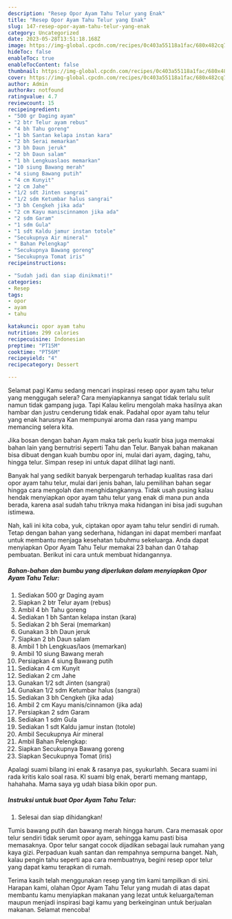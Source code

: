 ```yaml
---
description: "Resep Opor Ayam Tahu Telur yang Enak"
title: "Resep Opor Ayam Tahu Telur yang Enak"
slug: 147-resep-opor-ayam-tahu-telur-yang-enak
category: Uncategorized
date: 2023-05-28T13:51:18.168Z
image: https://img-global.cpcdn.com/recipes/0c403a55118a1fac/680x482cq70/opor-ayam-tahu-telur-foto-resep-utama.jpg
hideToc: false
enableToc: true
enableTocContent: false
thumbnail: https://img-global.cpcdn.com/recipes/0c403a55118a1fac/680x482cq70/opor-ayam-tahu-telur-foto-resep-utama.jpg
cover: https://img-global.cpcdn.com/recipes/0c403a55118a1fac/680x482cq70/opor-ayam-tahu-telur-foto-resep-utama.jpg
author: Admin
authorAv: notfound
ratingvalue: 4.7
reviewcount: 15
recipeingredient:
- "500 gr Daging ayam"
- "2 btr Telur ayam rebus"
- "4 bh Tahu goreng"
- "1 bh Santan kelapa instan kara"
- "2 bh Serai memarkan"
- "3 bh Daun jeruk"
- "2 bh Daun salam"
- "1 bh Lengkuaslaos memarkan"
- "10 siung Bawang merah"
- "4 siung Bawang putih"
- "4 cm Kunyit"
- "2 cm Jahe"
- "1/2 sdt Jinten sangrai"
- "1/2 sdm Ketumbar halus sangrai"
- "3 bh Cengkeh jika ada"
- "2 cm Kayu maniscinnamon jika ada"
- "2 sdm Garam"
- "1 sdm Gula"
- "1 sdt Kaldu jamur instan totole"
- "Secukupnya Air mineral"
- " Bahan Pelengkap"
- "Secukupnya Bawang goreng"
- "Secukupnya Tomat iris"
recipeinstructions:

- "Sudah jadi dan siap dinikmati!"
categories:
- Resep
tags:
- opor
- ayam
- tahu

katakunci: opor ayam tahu 
nutrition: 299 calories
recipecuisine: Indonesian
preptime: "PT15M"
cooktime: "PT56M"
recipeyield: "4"
recipecategory: Dessert

---
```



Selamat pagi Kamu sedang mencari inspirasi resep opor ayam tahu telur yang menggugah selera? Cara menyiapkannya sangat tidak terlalu sulit namun tidak gampang juga. Tapi Kalau keliru mengolah maka hasilnya akan hambar dan justru cenderung tidak enak. Padahal opor ayam tahu telur yang enak harusnya Kan mempunyai aroma dan rasa yang mampu memancing selera kita.


Jika bosan dengan bahan Ayam maka tak perlu kuatir bisa juga memakai bahan lain yang bernutrisi seperti Tahu dan Telur. Banyak bahan makanan bisa dibuat dengan kuah bumbu opor ini, mulai dari ayam, daging, tahu, hingga telur. Simpan resep ini untuk dapat dilihat lagi nanti.

Banyak hal yang sedikit banyak berpengaruh terhadap kualitas rasa dari opor ayam tahu telur, mulai dari jenis bahan, lalu pemilihan bahan segar hingga cara mengolah dan menghidangkannya. Tidak usah pusing kalau hendak menyiapkan opor ayam tahu telur yang enak di mana pun anda berada, karena asal sudah tahu triknya maka hidangan ini bisa jadi suguhan istimewa.


Nah, kali ini kita coba, yuk, ciptakan opor ayam tahu telur sendiri di rumah. Tetap dengan bahan yang sederhana, hidangan ini dapat memberi manfaat untuk membantu menjaga kesehatan tubuhmu sekeluarga. Anda dapat menyiapkan Opor Ayam Tahu Telur memakai 23 bahan dan 0 tahap pembuatan. Berikut ini cara untuk membuat hidangannya.

<!--inarticleads1-->

##### Bahan-bahan dan bumbu yang diperlukan dalam menyiapkan Opor Ayam Tahu Telur:

1. Sediakan 500 gr Daging ayam
1. Siapkan 2 btr Telur ayam (rebus)
1. Ambil 4 bh Tahu goreng
1. Sediakan 1 bh Santan kelapa instan (kara)
1. Sediakan 2 bh Serai (memarkan)
1. Gunakan 3 bh Daun jeruk
1. Siapkan 2 bh Daun salam
1. Ambil 1 bh Lengkuas/laos (memarkan)
1. Ambil 10 siung Bawang merah
1. Persiapkan 4 siung Bawang putih
1. Sediakan 4 cm Kunyit
1. Sediakan 2 cm Jahe
1. Gunakan 1/2 sdt Jinten (sangrai)
1. Gunakan 1/2 sdm Ketumbar halus (sangrai)
1. Sediakan 3 bh Cengkeh (jika ada)
1. Ambil 2 cm Kayu manis/cinnamon (jika ada)
1. Persiapkan 2 sdm Garam
1. Sediakan 1 sdm Gula
1. Sediakan 1 sdt Kaldu jamur instan (totole)
1. Ambil Secukupnya Air mineral
1. Ambil  Bahan Pelengkap:
1. Siapkan Secukupnya Bawang goreng
1. Siapkan Secukupnya Tomat (iris)


Apalagi suami bilang ini enak &amp; rasanya pas, syukurlahh. Secara suami ini rada kritis kalo soal rasa. Kl suami blg enak, berarti memang mantapp, hahahaha. Mama saya yg udah biasa bikin opor pun. 

<!--inarticleads2-->

##### Instruksi untuk buat Opor Ayam Tahu Telur:


1. Selesai dan siap dihidangkan!

Tumis bawang putih dan bawang merah hingga harum. Cara memasak opor telur sendiri tidak serumit opor ayam, sehingga kamu pasti bisa memasaknya. Opor telur sangat cocok dijadikan sebagai lauk rumahan yang kaya gizi. Perpaduan kuah santan dan rempahnya sempurna banget. Nah, kalau pengin tahu seperti apa cara membuatnya, begini resep opor telur yang dapat kamu terapkan di rumah. 

Terima kasih telah menggunakan resep yang tim kami tampilkan di sini. Harapan kami, olahan Opor Ayam Tahu Telur yang mudah di atas dapat membantu kamu menyiapkan makanan yang lezat untuk keluarga/teman maupun menjadi inspirasi bagi kamu yang berkeinginan untuk berjualan makanan. Selamat mencoba!
